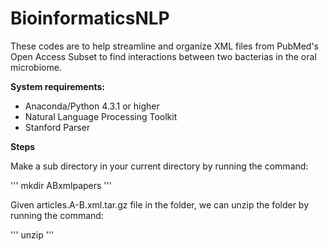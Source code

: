 # BioinformaticsNLP
These codes are to help streamline and organize XML files from PubMed's Open Access Subset to find interactions between two bacterias in the oral microbiome. 

**System requirements:**

- Anaconda/Python 4.3.1 or higher
- Natural Language Processing Toolkit 
- Stanford Parser


**Steps**

Make a sub directory in your current directory by running the command:

'''
mkdir ABxmlpapers
'''

Given articles.A-B.xml.tar.gz file in the folder, we can unzip the folder by running the command:

'''
unzip 
'''
